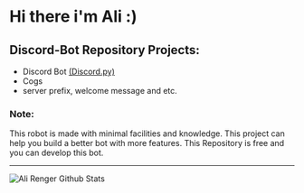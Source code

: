 # Hi there i'm Ali :)

## Discord-Bot Repository Projects:
- Discord Bot [(Discord.py)][discord.py]
- Cogs
- server prefix, welcome message and etc.

### Note:
This robot is made with minimal facilities and knowledge. This project can help you build a better bot with more features. This Repository is free and you can develop this bot.

---

<img align="left" alt="Ali Renger Github Stats" src="https://github-readme-stats.vercel.app/api?username=renger08&show_icons=true&hide_border=true" />


<br />
<br />

[discord.py]: https://github.com/Rapptz/discord.py

